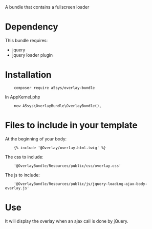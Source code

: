 A bundle that contains a fullscreen loader


# Dependency

This bundle requires:

* jquery
* jquery loader plugin

# Installation

        composer require a5sys/overlay-bundle

In AppKernel.php

        new A5sys\OverlayBundle\OverlayBundle(),

# Files to include in your template

At the beginning of your body:

        {% include '@Overlay/overlay.html.twig' %}

The css to include:

        '@OverlayBundle/Resources/public/css/overlay.css'

The js to include:

        '@OverlayBundle/Resources/public/js/jquery-loading-ajax-body-overlay.js'

# Use

It will display the overlay when an ajax call is done by jQuery.
